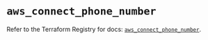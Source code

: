 # `aws_connect_phone_number`

Refer to the Terraform Registry for docs: [`aws_connect_phone_number`](https://registry.terraform.io/providers/hashicorp/aws/6.0.0/docs/resources/connect_phone_number).
